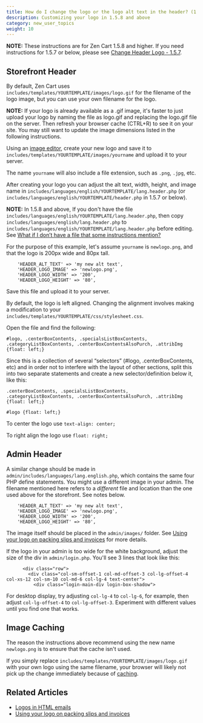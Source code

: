 ```yaml
---
title: How do I change the logo or the logo alt text in the header? (1.5.8+)
description: Customizing your logo in 1.5.8 and above 
category: new_user_topics
weight: 10
---
```


**NOTE:** These instructions are for Zen Cart 1.5.8 and higher. If you need instructions for 1.5.7 or below, please see [Change Header Logo - 1.5.7](/user/new_user_topics/157_change_header_logo/).

## Storefront Header 

By default, Zen Cart uses `includes/templates/YOURTEMPLATE/images/logo.gif` for the filename of the logo image, but you can use your own filename for the logo.

**NOTE:** If your logo is already available as a .gif image, it's faster to just upload your logo by naming the file as logo.gif and replacing the logo.gif file on the server. Then refresh your browser cache (CTRL+R) to see it on your site. You may still want to update the image dimensions listed in the following instructions.

Using an [image editor](/user/first_steps/useful_tools/#graphics-editors), create your new logo and save it to `includes/templates/YOURTEMPLATE/images/yourname` and upload it to your server.

The name `yourname` will also include a file extension, such as `.png`, `.jpg`, etc. 

After creating your logo you can adjust the alt text, width, height, and image name in `includes/languages/english/YOURTEMPLATE/lang.header.php` (or `includes/languages/english/YOURTEMPLATE/header.php` in 1.5.7 or below). 

**NOTE:** In 1.5.8 and above, If you don't have the file `includes/languages/english/YOURTEMPLATE/lang.header.php`, then copy `includes/languages/english/lang.header.php` to `includes/languages/english/YOURTEMPLATE/lang.header.php` before editing.  See [What if I don’t have a file that some instructions mention?](/user/new_user_topics/no_such_file/)

For the purpose of this example, let's assume `yourname` is `newlogo.png`, and that the logo is 200px wide and 80px tall.

```
    'HEADER_ALT_TEXT' => 'my new alt text',
    'HEADER_LOGO_IMAGE' => 'newlogo.png',
    'HEADER_LOGO_WIDTH' => '200',
    'HEADER_LOGO_HEIGHT' => '80',
```

Save this file and upload it to your server. 

By default, the logo is left aligned. Changing the alignment involves making a modification to your `includes/templates/YOURTEMPLATE/css/stylesheet.css`. 

Open the file and find the following:

```
#logo, .centerBoxContents, .specialsListBoxContents, .categoryListBoxContents, .centerBoxContentsAlsoPurch, .attribImg {float: left;}
```

Since this is a collection of several “selectors” (#logo, .centerBoxContents, etc) and in order not to interfere with the layout of other sections, split this into two separate statements and create a new selector/definition below it, like this:

```
.centerBoxContents, .specialsListBoxContents, .categoryListBoxContents, .centerBoxContentsAlsoPurch, .attribImg {float: left;}

#logo {float: left;}
```

To center the logo use `text-align: center;`

To right align the logo use `float: right;`

## Admin Header 
A similar change should be made in `admin/includes/languages/lang.english.php`, which contains the same four PHP define statements. You might use a different image in your admin. The filename mentioned here refers to a *different* file and location than the one used above for the storefront. See notes below.

```
    'HEADER_ALT_TEXT' => 'my new alt text',
    'HEADER_LOGO_IMAGE' => 'newlogo.png',
    'HEADER_LOGO_WIDTH' => '200',
    'HEADER_LOGO_HEIGHT' => '80',
```

The image itself should be placed in the `admin/images/` folder.
See [Using your logo on packing slips and invoices](/user/orders/high_res_logo) for more details.

If the logo in your admin is too wide for the white background, adjust the size of the div in `admin/login.php`. You'll see 3 lines that look like this:

```
      <div class="row">
        <div class="col-sm-offset-1 col-md-offset-3 col-lg-offset-4 col-xs-12 col-sm-10 col-md-6 col-lg-4 text-center">
          <div class="login-main-div login-box-shadow">
```

For desktop display, try adjusting `col-lg-4` to `col-lg-6`, for example, then adjust `col-lg-offset-4` to `col-lg-offset-3`.  Experiment with different values until you find one that works.

## Image Caching 

The reason the instructions above recommend using the new name `newlogo.png` is to ensure that the cache isn't used.

If you simply replace `includes/templates/YOURTEMPLATE/images/logo.gif` with your own logo using the same filename, your browser will likely not pick up the change immediately because of [caching](/user/new_user_topics/browser_caching/). 

## Related Articles 
- [Logos in HTML emails](/user/email/logo/) 
- [Using your logo on packing slips and invoices](/user/orders/high_res_logo)

